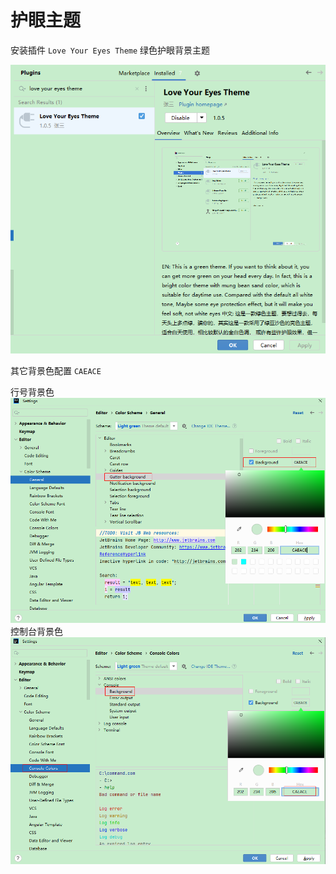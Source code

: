 # 护眼主题

安装插件 `Love Your Eyes Theme` 绿色护眼背景主题

![](./images/34-护眼主题-1733881187757.png)

其它背景色配置 `CAEACE`

行号背景色
![](./images/34-护眼主题-1733881352207.png)
控制台背景色
![](./images/34-护眼主题-1733881003757.png)
